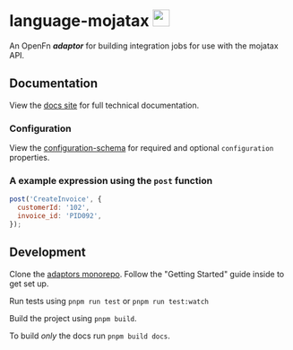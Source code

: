 # language-mojatax <img src='./assets/square.png' width="30" height="30"/>

An OpenFn **_adaptor_** for building integration jobs for use with the mojatax
API.

## Documentation

View the [docs site](https://docs.openfn.org/adaptors/packages/mojatax-docs) for
full technical documentation.

### Configuration

View the
[configuration-schema](https://docs.openfn.org/adaptors/packages/mojatax-configuration-schema/)
for required and optional `configuration` properties.

### A example expression using the `post` function

```js
post('CreateInvoice', {
  customerId: '102',
  invoice_id: 'PID092',
});
```

## Development

Clone the [adaptors monorepo](https://github.com/OpenFn/adaptors). Follow the
"Getting Started" guide inside to get set up.

Run tests using `pnpm run test` or `pnpm run test:watch`

Build the project using `pnpm build`.

To build _only_ the docs run `pnpm build docs`.
